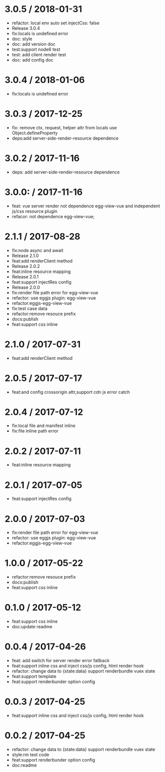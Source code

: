
3.0.5 / 2018-01-31
==================

  * refactor: local env auto set injectCss: false
  * Release 3.0.4
  * fix:locals is undefined error
  * doc: style
  * doc: add version doc
  * test:support node6 test
  * test: add client render test
  * doc: add config doc

3.0.4 / 2018-01-06
==================

  * fix:locals is undefined error

3.0.3 / 2017-12-25
==================

  * fix: remove ctx, request, helper attr from locals use Object.defineProperty
  * deps:add server-side-render-resource dependence

3.0.2 / 2017-11-16
==================

  * deps: add server-side-render-resource dependence

3.0.0: / 2017-11-16
==================

  * feat: vue server render not dependence egg-view-vue and independent js/css resource plugin
  * refacor: not dependence egg-view-vue;

2.1.1 / 2017-08-28
==================

  * fix:node async and await
  * Release 2.1.0
  * feat:add renderClient method
  * Release 2.0.2
  * feat:inline resource mapping
  * Release 2.0.1
  * feat:support injectRes config
  * Release 2.0.0
  * fix:render file path error for egg-view-vue
  * refactor: use eggjs plugin: egg-view-vue
  * refactor:eggjs-egg-view-vue
  * fix:test case data
  * refactor:remove resouce prefix
  * docs:publish
  * feat:support css inline

2.1.0 / 2017-07-31
==================

  * feat:add renderClient method

2.0.5 / 2017-07-17
==================

  * feat:and config crossorigin attr,support cdn js error catch

2.0.4 / 2017-07-12
==================

  * fix:local file and manifest inline
  * fix:file inline path error

2.0.2 / 2017-07-11
==================

  * feat:inline resource mapping

2.0.1 / 2017-07-05
==================

  * feat:support injectRes config

2.0.0 / 2017-07-03
==================

  * fix:render file path error for egg-view-vue
  * refactor: use eggjs plugin: egg-view-vue
  * refactor:eggjs-egg-view-vue

1.0.0 / 2017-05-22
==================

  * refactor:remove resouce prefix
  * docs:publish
  * feat:support css inline

0.1.0 / 2017-05-12
==================

  * feat:support css inline
  * doc:update readme

0.0.4 / 2017-04-26
==================

  * feat: add switch for server render error fallback
  * feat:support inline css and inject css/js config, html render hook
  * refactor: change  data to {state:data} support renderbundle  vuex state
  * feat:support template
  * feat:support renderbunder option config

0.0.3 / 2017-04-25
==================

  * feat:support inline css and inject css/js config, html render hook

0.0.2 / 2017-04-25
==================

  * refactor: change  data to {state:data} support renderbundle  vuex state
  * style:rm test code
  * feat:support renderbunder option config
  * doc:readme
